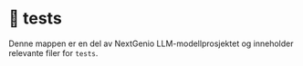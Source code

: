 # 📁 tests

Denne mappen er en del av NextGenio LLM-modellprosjektet og inneholder relevante filer for `tests`.